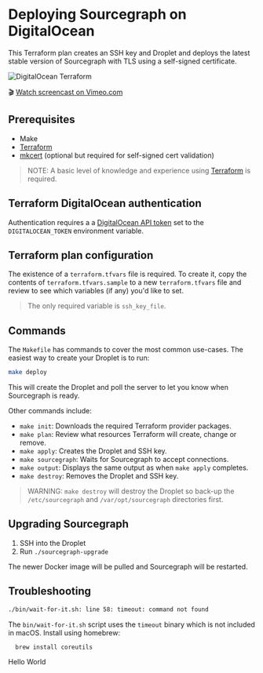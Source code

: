# Deploying Sourcegraph on DigitalOcean

This Terraform plan creates an SSH key and Droplet and deploys the latest stable version of Sourcegraph with TLS using a self-signed certificate.

![DigitalOcean Terraform](https://user-images.githubusercontent.com/133014/56981924-e79fed00-6b34-11e9-9590-6d297d89bcd2.gif)

🎬 [Watch screencast on Vimeo.com](https://vimeo.com/333392180)

## Prerequisites

- Make
- [Terraform](https://learn.hashicorp.com/terraform/getting-started/install.html)
- [mkcert](https://github.com/FiloSottile/mkcert) (optional but required for self-signed cert validation)

> NOTE: A basic level of knowledge and experience using [Terraform](https://www.terraform.io/intro/index.html) is required.

## Terraform DigitalOcean authentication

Authentication requires a a [DigitalOcean API token](https://www.digitalocean.com/docs/api/create-personal-access-token/) set to the `DIGITALOCEAN_TOKEN` environment variable.

## Terraform plan configuration

The existence of a `terraform.tfvars` file is required. To create it, copy the contents of `terraform.tfvars.sample` to a new `terraform.tfvars` file and review to see which variables (if any) you'd like to set.

> The only required variable is `ssh_key_file`.

## Commands

The `Makefile` has commands to cover the most common use-cases. The easiest way to create your Droplet is to run:

```bash
make deploy
```

This will create the Droplet and poll the server to let you know when Sourcegraph is ready.

Other commands include:

- `make init`: Downloads the required Terraform provider packages.
- `make plan`: Review what resources Terraform will create, change or remove.
- `make apply`: Creates the Droplet and SSH key.
- `make sourcegraph`: Waits for Sourcegraph to accept connections.
- `make output`: Displays the same output as when `make apply` completes.
- `make destroy`: Removes the Droplet and SSH key.

> WARNING: `make destroy` will destroy the Droplet so back-up the `/etc/sourcegraph` and `/var/opt/sourcegraph` directories first.

## Upgrading Sourcegraph

1. SSH into the Droplet
1. Run `./sourcegraph-upgrade`

The newer Docker image will be pulled and Sourcegraph will be restarted.

## Troubleshooting

```bash
./bin/wait-for-it.sh: line 58: timeout: command not found
```

The `bin/wait-for-it.sh` script uses the `timeout` binary which is not included in macOS. Install using homebrew:

```bash
  brew install coreutils
```
Hello World
